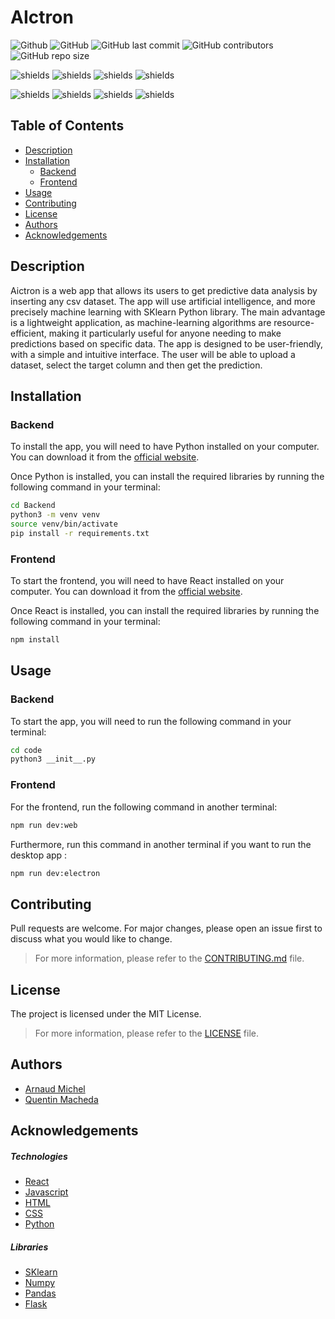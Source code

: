 # AIctron
![Github](https://img.shields.io/badge/GitHub-100000?style=for-the-badge&logo=github&logoColor=white)
![GitHub](https://img.shields.io/github/license/Group-3-Charlie/AIctron?style=for-the-badge)
![GitHub last commit](https://img.shields.io/github/issues/Group-3-Charlie/AIctron?style=for-the-badge)
![GitHub contributors](https://img.shields.io/github/contributors/Group-3-Charlie/AIctron?style=for-the-badge)
![GitHub repo size](https://img.shields.io/github/repo-size/Group-3-Charlie/AIctron?style=for-the-badge)


![shields](https://img.shields.io/badge/Python-3776AB?style=for-the-badge&logo=python&logoColor=white)
![shields](https://img.shields.io/badge/React-61DAFB?style=for-the-badge&logo=react&logoColor=white)
![shields](https://img.shields.io/badge/HTML5-E34F26?style=for-the-badge&logo=html5&logoColor=white)
![shields](https://img.shields.io/badge/CSS3-1572B6?style=for-the-badge&logo=css3&logoColor=white)

![shields](https://img.shields.io/badge/Scikit_Learn-F7931E?style=for-the-badge&logo=scikit-learn&logoColor=white)
![shields](https://img.shields.io/badge/Numpy-013243?style=for-the-badge&logo=numpy&logoColor=white)
![shields](https://img.shields.io/badge/Pandas-150458?style=for-the-badge&logo=pandas&logoColor=white)
![shields](https://img.shields.io/badge/Flask-000000?style=for-the-badge&logo=flask&logoColor=white)

## Table of Contents
- [Description](#description)
- [Installation](#installation)
  - [Backend](#backend)
  - [Frontend](#frontend)
- [Usage](#usage)
- [Contributing](#contributing)
- [License](#license)
- [Authors](#authors)
- [Acknowledgements](#acknowledgements)
  

## Description
Aictron is a web app that allows its users to get predictive data analysis by inserting any csv dataset. 
The app will use artificial intelligence, and more precisely machine learning with SKlearn Python library. 
The main advantage is a lightweight application, as machine-learning algorithms are resource-efficient, making it particularly useful for anyone needing to make predictions based on specific data. 
The app is designed to be user-friendly, with a simple and intuitive interface. 
The user will be able to upload a dataset, select the target column and then get the prediction.


## Installation

### Backend
To install the app, you will need to have Python installed on your computer. You can download it from the [official website](https://www.python.org/downloads/).


Once Python is installed, you can install the required libraries by running the following command in your terminal:

```bash
cd Backend
python3 -m venv venv
source venv/bin/activate
pip install -r requirements.txt
```

### Frontend
To start the frontend, you will need to have React installed on your computer. You can download it from the [official website](https://reactjs.org/).

Once React is installed, you can install the required libraries by running the following command in your terminal:

```bash
npm install
```


## Usage

### Backend
To start the app, you will need to run the following command in your terminal:

```bash
cd code
python3 __init__.py
```

### Frontend
For the frontend, run the following command in another terminal:

```bash
npm run dev:web
```

Furthermore, run this command in another terminal if you want to run the desktop app :

```bash
npm run dev:electron
```

## Contributing

Pull requests are welcome. For major changes, please open an issue first to discuss what you would like to change.
>For more information, please refer to the [CONTRIBUTING.md](CONTRIBUTING.md) file.


## License

The project is licensed under the MIT License. 
>For more information, please refer to the [LICENSE](LICENSE) file.


## Authors

- [Arnaud Michel](https://github.com/MrArnaudMichel)
- [Quentin Macheda](https://github.com/quentinmacheda)

## Acknowledgements

##### Technologies
- [React](https://reactjs.org/)
- [Javascript](https://www.javascript.com/)
- [HTML](https://html.com/)
- [CSS](https://www.w3.org/Style/CSS/Overview.en.html)
- [Python](https://www.python.org/)

##### Libraries
- [SKlearn](https://scikit-learn.org/stable/)
- [Numpy](https://numpy.org/)
- [Pandas](https://pandas.pydata.org/)
- [Flask](https://flask.palletsprojects.com/en/2.0.x/)
